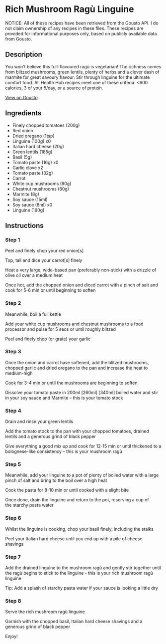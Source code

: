 # Rich Mushroom Ragù Linguine

NOTICE: All of these recipes have been retrieved from the Gousto API. I do not claim ownership of any recipes in these files. These recipes are provided for informational purposes only, based on publicly available data from Gousto.

## Description

You won't believe this full-flavoured ragù is vegetarian! The richness comes from blitzed mushrooms, green lentils, plenty of herbs and a clever dash of marmite for great savoury flavour. Stir through linguine for the ultimate comfort food. All Health Hub recipes meet one of these criteria: <600 calories, 3 of your 5/day, or a source of protein.

[View on Gousto](https://www.gousto.co.uk/recipes/cookbook/rich-mushroom-ragu-pappardelle)

## Ingredients

- Finely chopped tomatoes (200g)
- Red onion
- Dried oregano (1tsp)
- Linguine (100g) x0
- Italian hard cheese (20g)
- Green lentils (185g)
- Basil (5g)
- Tomato paste (16g) x0
- Garlic clove x2
- Tomato paste (32g)
- Carrot
- White cup mushrooms (80g)
- Chestnut mushrooms (80g)
- Marmite (8g)
- Soy sauce (15ml)
- Soy sauce (8ml) x0
- Linguine (190g)

## Instructions


### Step 1

Peel and finely chop your red onion[s]

Top, tail and dice your carrot[s] finely

Heat a very large, wide-based pan (preferably non-stick) with a drizzle of olive oil over a medium heat

Once hot, add the chopped onion and diced carrot with a pinch of salt and cook for 5-6 min or until beginning to soften


### Step 2

Meanwhile, boil a full kettle

Add your white cup mushrooms and chestnut mushrooms to a food processor and pulse for 5 secs or until roughly blitzed

Peel and finely chop (or grate) your garlic


### Step 3

Once the onion and carrot have softened, add the blitzed mushrooms, chopped garlic and dried oregano to the pan and increase the heat to medium-high

Cook for 3-4 min or until the mushrooms are beginning to soften

Dissolve your tomato paste in 200ml<span class="text-purple"> [260ml]</span> <span class="text-danger">[340ml] </span>boiled water and stir in your soy sauce and Marmite – this is your tomato stock


### Step 4

Drain and rinse your green lentils

Add the tomato stock to the pan with your chopped tomatoes, drained lentils and a generous grind of black pepper

Give everything a good mix up and cook for 12-15 min or until thickened to a bolognese-like consistency – this is your mushroom ragù


### Step 5

Meanwhile, add your linguine to a pot of plenty of boiled water with a large pinch of salt and bring to the boil over a high heat

Cook the pasta for 8-10 min or until cooked with a slight bite

Once done, drain the linguine and return to the pot, reserving a cup of the starchy pasta water


### Step 6

Whilst the linguine is cooking, chop your basil finely, including the stalks

Peel your Italian hard cheese until you end up with a pile of cheese shavings


### Step 7

Add the drained linguine to the mushroom ragù and gently stir together until the ragù begins to stick to the linguine - this is your rich mushroom ragù linguine

Tip: Add a splash of starchy pasta water if your sauce is looking a little dry

### Step 8

Serve the rich mushroom ragù linguine

Garnish with the chopped basil, Italian hard cheese shavings and a generous grind of black pepper

Enjoy!


